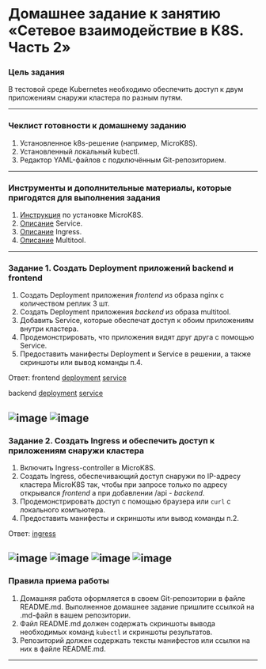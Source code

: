 # Домашнее задание к занятию «Сетевое взаимодействие в K8S. Часть 2»

### Цель задания

В тестовой среде Kubernetes необходимо обеспечить доступ к двум приложениям снаружи кластера по разным путям.

------

### Чеклист готовности к домашнему заданию

1. Установленное k8s-решение (например, MicroK8S).
2. Установленный локальный kubectl.
3. Редактор YAML-файлов с подключённым Git-репозиторием.

------

### Инструменты и дополнительные материалы, которые пригодятся для выполнения задания

1. [Инструкция](https://microk8s.io/docs/getting-started) по установке MicroK8S.
2. [Описание](https://kubernetes.io/docs/concepts/services-networking/service/) Service.
3. [Описание](https://kubernetes.io/docs/concepts/services-networking/ingress/) Ingress.
4. [Описание](https://github.com/wbitt/Network-MultiTool) Multitool.

------

### Задание 1. Создать Deployment приложений backend и frontend

1. Создать Deployment приложения _frontend_ из образа nginx с количеством реплик 3 шт.
2. Создать Deployment приложения _backend_ из образа multitool. 
3. Добавить Service, которые обеспечат доступ к обоим приложениям внутри кластера. 
4. Продемонстрировать, что приложения видят друг друга с помощью Service.
5. Предоставить манифесты Deployment и Service в решении, а также скриншоты или вывод команды п.4.

Ответ: 
frontend 
[deployment](https://github.com/GribovMaksim/devops-netology/blob/main/kubernetes/1.5/frontend/deployment.yml) 
[service](https://github.com/GribovMaksim/devops-netology/blob/main/kubernetes/1.5/frontend/service.yml)

backend
[deployment](https://github.com/GribovMaksim/devops-netology/blob/main/kubernetes/1.5/backend/deployment.yml) 
[service](https://github.com/GribovMaksim/devops-netology/blob/main/kubernetes/1.5/backend/service.yml) 

![image](https://github.com/GribovMaksim/devops-netology/assets/112322500/205f72f5-f6ac-49cc-b075-bf44060f0479) 
![image](https://github.com/GribovMaksim/devops-netology/assets/112322500/287f642f-0b10-4001-a895-6dda41b5c62d) 
------

### Задание 2. Создать Ingress и обеспечить доступ к приложениям снаружи кластера

1. Включить Ingress-controller в MicroK8S.
2. Создать Ingress, обеспечивающий доступ снаружи по IP-адресу кластера MicroK8S так, чтобы при запросе только по адресу открывался _frontend_ а при добавлении /api - _backend_.
3. Продемонстрировать доступ с помощью браузера или `curl` с локального компьютера.
4. Предоставить манифесты и скриншоты или вывод команды п.2.

Ответ: 
[ingress](https://github.com/GribovMaksim/devops-netology/blob/main/kubernetes/1.5/ingress.yml)

![image](https://github.com/GribovMaksim/devops-netology/assets/112322500/af54c197-284c-4725-88b3-f35c9afea691) 
![image](https://github.com/GribovMaksim/devops-netology/assets/112322500/85208d90-f4d1-4f67-afe7-3d4fcac9602c) 
![image](https://github.com/GribovMaksim/devops-netology/assets/112322500/42feb968-1dcc-4fa9-b1ec-4685a7ba2898) 
![image](https://github.com/GribovMaksim/devops-netology/assets/112322500/8c285db6-5a61-4a47-a066-66f744cd6727) 
------

### Правила приема работы

1. Домашняя работа оформляется в своем Git-репозитории в файле README.md. Выполненное домашнее задание пришлите ссылкой на .md-файл в вашем репозитории.
2. Файл README.md должен содержать скриншоты вывода необходимых команд `kubectl` и скриншоты результатов.
3. Репозиторий должен содержать тексты манифестов или ссылки на них в файле README.md.

------
